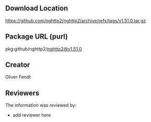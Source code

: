 ## Download Location

https://github.com/nghttp2/nghttp2/archive/refs/tags/v1.51.0.tar.gz

## Package URL (purl)

pkg:github/nghttp2/nghttp2@v1.51.0

## Creator

Oliver Fendt

## Reviewers

The information was reviewed by:

* add reviewer here
